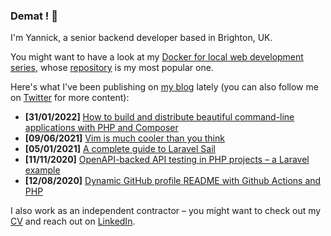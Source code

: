 ### Demat ! 👋

I'm Yannick, a senior backend developer based in Brighton, UK.

You might want to have a look at my [Docker for local web development series](https://tech.osteel.me/posts/docker-for-local-web-development-introduction-why-should-you-care "Docker for local web development, introduction: why should you care?"), whose [repository](https://github.com/osteel/docker-tutorial) is my most popular one.

Here's what I've been publishing on [my blog](https://tech.osteel.me) lately (you can also follow me on [Twitter](https://twitter.com/osteel) for more content):
<!-- posts -->
* **[31/01/2022]** [How to build and distribute beautiful command-line applications with PHP and Composer](https://tech.osteel.me/posts/how-to-build-and-distribute-beautiful-command-line-applications-with-php-and-composer "How to build and distribute beautiful command-line applications with PHP and Composer")
* **[09/06/2021]** [Vim is much cooler than you think](https://tech.osteel.me/posts/vim-is-much-cooler-than-you-think "Vim is much cooler than you think")
* **[05/01/2021]** [A complete guide to Laravel Sail](https://tech.osteel.me/posts/you-dont-need-laravel-sail "A complete guide to Laravel Sail")
* **[11/11/2020]** [OpenAPI-backed API testing in PHP projects – a Laravel example](https://tech.osteel.me/posts/openapi-backed-api-testing-in-php-projects-a-laravel-example "OpenAPI-backed API testing in PHP projects – a Laravel example")
* **[12/08/2020]** [Dynamic GitHub profile README with Github Actions and PHP](https://tech.osteel.me/posts/dynamic-github-profile-readme-with-github-actions-and-php "Dynamic GitHub profile README with Github Actions and PHP")<!-- /posts -->

I also work as an independent contractor – you might want to check out my [CV](https://drive.google.com/file/d/1pzToeB4IRDmLIvqNbBx38E6S9g3-oFV5) and reach out on [LinkedIn](https://www.linkedin.com/in/yannickchenot/).
